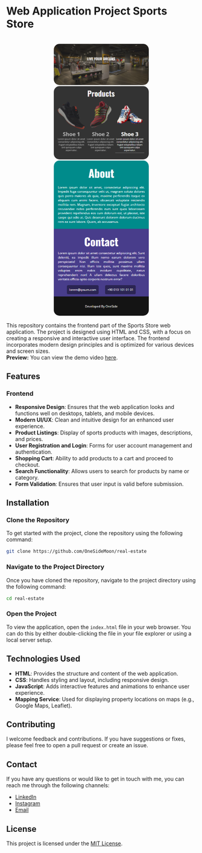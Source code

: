 # Web Application Project Sports Store
<br>
<div align="center">
    <img src="./preview/sports-shop.png" style="width: 50%; border-radius: 15px;" alt="Big Screen Previw">
    <br>
    <img src="./preview/sports-shop-2.png" style="width: 50%; border-radius: 15px;" alt="Tablet Screen Previw">
    <br>
    <img src="./preview/sports-shop-3.png" style="width: 50%; border-radius: 15px;" alt="Mobile Screen Previw">
</div>  

This repository contains the frontend part of the Sports Store web application. The project is designed using HTML and CSS, with a focus on creating a responsive and interactive user interface. The frontend incorporates modern design principles and is optimized for various devices and screen sizes.
<br>
**Preview:** You can view the demo video [here](https://drive.google.com/file/d/1jdTXLcRLFDSqMFG54Dprxg795JP7yFHa/view?usp=sharing).


## Features

### Frontend

- **Responsive Design**: Ensures that the web application looks and functions well on desktops, tablets, and mobile devices.
- **Modern UI/UX**: Clean and intuitive design for an enhanced user experience.
- **Product Listings**: Display of sports products with images, descriptions, and prices.
- **User Registration and Login**: Forms for user account management and authentication.
- **Shopping Cart**: Ability to add products to a cart and proceed to checkout.
- **Search Functionality**: Allows users to search for products by name or category.
- **Form Validation**: Ensures that user input is valid before submission.


## Installation

### Clone the Repository

To get started with the project, clone the repository using the following command:

```bash
git clone https://github.com/OneSideMoon/real-estate
```

### Navigate to the Project Directory

Once you have cloned the repository, navigate to the project directory using the following command:

```bash
cd real-estate
```

### Open the Project

To view the application, open the `index.html` file in your web browser. You can do this by either double-clicking the file in your file explorer or using a local server setup.


## Technologies Used

- **HTML**: Provides the structure and content of the web application.
- **CSS**: Handles styling and layout, including responsive design.
- **JavaScript**: Adds interactive features and animations to enhance user experience.
- **Mapping Service**: Used for displaying property locations on maps (e.g., Google Maps, Leaflet).


## Contributing

I welcome feedback and contributions. If you have suggestions or fixes, please feel free to open a pull request or create an issue.


## Contact

If you have any questions or would like to get in touch with me, you can reach me through the following channels:
- [LinkedIn](https://www.linkedin.com/in/muhammet-batuhan-sahin-965b81216/)
- [Instagram](https://www.instagram.com/one.side.moon/)
- [Email](mailto:batuhansahin9040@gmail.com)


## License

This project is licensed under the [MIT License](https://github.com/OneSideMoon/frontend-mentor-challenge/blob/main/LICENSE).
